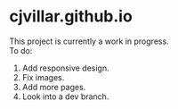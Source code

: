 # cjvillar.github.io
This project is currently a work in progress. 
<br>To do:</br>
1. Add responsive design.
2. Fix images.
3. Add more pages.
4. Look into a dev branch.
